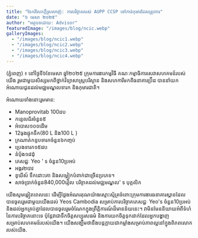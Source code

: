 ```yaml
---
title: "ចែករំលែកក្តីស្រលាញ់: ការបរិច្ចាគរបស់ AUPP CCSP ទៅកាន់កុមារដែលត្រូវការ"
date: "៦ មេសា ២០២៥"
author: "អត្ថបទដោយ: Advisor"
featuredImage: "/images/blog/ncic.webp"
galleryImages:
  - "/images/blog/ncic1.webp"
  - "/images/blog/ncic2.webp"
  - "/images/blog/ncic3.webp"
  - "/images/blog/ncic4.webp"
---
```


 (ភ្នំពេញ) ៖ នៅថ្ងៃទី៦ខែមេសា ឆ្នាំ២០២៥ ក្រុមការងារកម្មវិធី គណៈកម្មាធិការសេវាសហគមន៍របស់យើង រួមជាមួយសិស្សមកពីថ្នាក់វិទ្យាសាស្ត្របរិស្ថាន និងសហការីមកពីធនាគារប្រ៊ីដ បាននាំយកអំណោយជូនដល់មជ្ឈមណ្ឌលទារក និងកុមារជាតិ។

 អំណោយទាំងនោះរួមមាន:

 - Manoprovitab 100ដប
 - កន្ទេលជ័រចំនួន៥
 - អំបោស១០០ដើម
 - 12ធុងផ្ទុកទឹក(80 L និង100 L )
 - ក្រណាត់កន្ទបទារកចំនួន៦កញ្ចប់
 - ប្រេងទារក១៥ដប
 - នំប៉័ង១៨ដុំ
 - ភេសជ្ជៈ Yeo ' s ចំនួន10ប្រអប់
 - អង្ករ២បាវ
 - ខូឃីស៍ ទឹកដោះគោ និងសម្លៀកបំពាក់ជាច្រើនប្រភេទ។
 - សាច់ប្រាក់ចំនួន840,000រៀល បរិច្ចាគដល់មជ្ឈមណ្ឌល' s បុគ្គលិក

 យើងសូមឆ្លៀតពេលនេះ ដើម្បីថ្លែងអំណរគុណយ៉ាងស្មោះស្ម័គ្រចំពោះក្រុមការងារធនាគារស្ពានដែលបានចូលរួមជាមួយយើងដល់ Yeos Cambodia សម្រាប់ការបរិច្ចាគភេសជ្ជៈ Yeo's ចំនួន10ប្រអប់ និងដល់អ្នកគ្រប់គ្នាដែលបានចូលរួមចំណែកក្នុងព្រឹត្តិការណ៍ដ៏មានន័យនេះ។ វាមិនមែននិយាយអំពីទំហំនៃការបរិច្ចាគនោះទេ ប៉ុន្តែវាជាទឹកចិត្តសប្បុរសធម៌ និងការយកចិត្តទុកដាក់ដែលអ្នកបង្ហាញសម្រាប់សហគមន៍របស់យើង។ យើងសង្ឃឹមថានឹងបន្តក្លាយជាកម្លាំងសម្រាប់ភាពល្អនៅក្នុងពិភពលោករបស់យើង.

